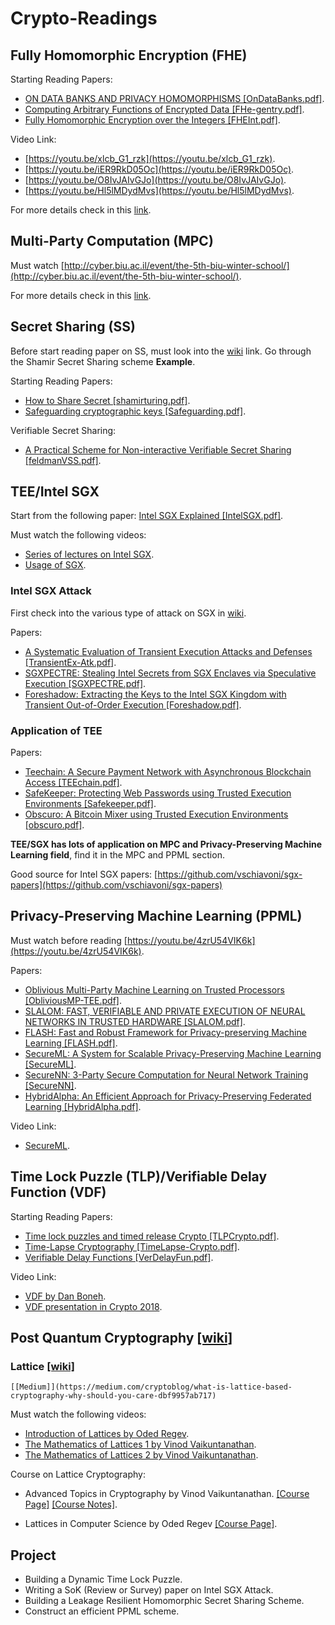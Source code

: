 # Crypto-Readings

## Fully Homomorphic Encryption (FHE) 

Starting Reading Papers: 

* [ON DATA BANKS AND PRIVACY HOMOMORPHISMS [OnDataBanks.pdf]](https://github.com/arupmondal-cs/Crypto-Reading/blob/master/FHE/OnDataBanks.pdf). 
* [Computing Arbitrary Functions of Encrypted Data [FHe-gentry.pdf]](https://github.com/arupmondal-cs/Crypto-Reading/blob/master/FHE/FHE-gentry.pdf). 
* [Fully Homomorphic Encryption over the Integers [FHEInt.pdf]](https://github.com/arupmondal-cs/Crypto-Reading/blob/master/FHE/FHEInt.pdf). 


Video Link:

* [https://youtu.be/xlcb_G1_rzk](https://youtu.be/xlcb_G1_rzk).
* [https://youtu.be/iER9RkD05Oc](https://youtu.be/iER9RkD05Oc).
* [https://youtu.be/O8IvJAIvGJo](https://youtu.be/O8IvJAIvGJo).
* [https://youtu.be/Hl5lMDydMvs](https://youtu.be/Hl5lMDydMvs).

For more details check in this [link](https://github.com/arupmondal-cs/Research-FHE). 





## Multi-Party Computation (MPC) 

Must watch [http://cyber.biu.ac.il/event/the-5th-biu-winter-school/](http://cyber.biu.ac.il/event/the-5th-biu-winter-school/). 

For more details check in this [link](https://github.com/arupmondal-cs/awesome-mpc). 





## Secret Sharing (SS) 

Before start reading paper on SS, must look into the [wiki](https://en.wikipedia.org/wiki/Shamir%27s_Secret_Sharing) link. Go through the Shamir Secret Sharing scheme **Example**.

Starting Reading Papers:

* [How to Share Secret [shamirturing.pdf]](https://github.com/arupmondal-cs/Crypto-Reading/blob/master/Secret%20Sharing/shamirturing.pdf). 
* [Safeguarding cryptographic keys [Safeguarding.pdf]](https://github.com/arupmondal-cs/Crypto-Reading/blob/master/Secret%20Sharing/Safeguarding.pdf).


Verifiable Secret Sharing:

* [A Practical Scheme for Non-interactive Verifiable Secret Sharing [feldmanVSS.pdf]](https://github.com/arupmondal-cs/Crypto-Reading/blob/master/Secret%20Sharing/feldmanVSS.pdf).




## TEE/Intel SGX

Start from the following paper: [Intel SGX Explained [IntelSGX.pdf]](https://github.com/arupmondal-cs/Crypto-Reading/blob/master/TEE/Intel%20SGX/IntelSGX.pdf).

Must watch the following videos:

* [Series of lectures on Intel SGX](https://www.youtube.com/playlist?list=PLg-UKERBljNweaATkbbDCcEsRTADAzOl8).
* [Usage of SGX](https://youtu.be/R8g0Gzdj08E).

### Intel SGX Attack

First check into the various type of attack on SGX in [wiki](https://en.wikipedia.org/wiki/Software_Guard_Extensions).

Papers:

* [A Systematic Evaluation of Transient Execution Attacks and Defenses [TransientEx-Atk.pdf]](https://github.com/arupmondal-cs/Crypto-Reading/blob/master/TEE/Intel%20SGX/TransientEx-Atk.pdf).
* [SGXPECTRE: Stealing Intel Secrets from SGX Enclaves via Speculative Execution [SGXPECTRE.pdf]](https://github.com/arupmondal-cs/Crypto-Reading/blob/master/TEE/Intel%20SGX/SGXPECTRE.pdf).
* [Foreshadow: Extracting the Keys to the Intel SGX Kingdom with Transient Out-of-Order Execution [Foreshadow.pdf]](https://github.com/arupmondal-cs/Crypto-Reading/blob/master/TEE/Intel%20SGX/Foreshadow.pdf).


### Application of TEE

Papers:

* [Teechain: A Secure Payment Network with Asynchronous Blockchain Access [TEEchain.pdf]](https://github.com/arupmondal-cs/Crypto-Reading/blob/master/TEE/TEEchain.pdf).
* [SafeKeeper: Protecting Web Passwords using Trusted Execution Environments [Safekeeper.pdf]](https://github.com/arupmondal-cs/Crypto-Reading/blob/master/TEE/Safekeeper.pdf).
* [Obscuro: A Bitcoin Mixer using Trusted Execution Environments [obscuro.pdf]](https://github.com/arupmondal-cs/Crypto-Reading/blob/master/TEE/obscuro.pdf).

**TEE/SGX has lots of application on MPC and Privacy-Preserving Machine Learning field**, find it in the MPC and PPML section.

Good source for Intel SGX papers: [https://github.com/vschiavoni/sgx-papers](https://github.com/vschiavoni/sgx-papers)






## Privacy-Preserving Machine Learning (PPML) 

Must watch before reading [https://youtu.be/4zrU54VIK6k](https://youtu.be/4zrU54VIK6k). 

Papers:

* [Oblivious Multi-Party Machine Learning on Trusted Processors [ObliviousMP-TEE.pdf]](https://github.com/arupmondal-cs/Crypto-Reading/blob/master/PPML/ObliviousMP-TEE.pdf).
* [SLALOM: FAST, VERIFIABLE AND PRIVATE EXECUTION OF NEURAL NETWORKS IN TRUSTED HARDWARE [SLALOM.pdf]](https://github.com/arupmondal-cs/Crypto-Reading/blob/master/PPML/SLALOM.pdf).
* [FLASH: Fast and Robust Framework for Privacy-preserving Machine Learning [FLASH.pdf]](https://github.com/arupmondal-cs/Crypto-Reading/blob/master/PPML/FLASH.pdf).
* [SecureML: A System for Scalable Privacy-Preserving Machine Learning [SecureML]](https://github.com/arupmondal-cs/Crypto-Reading/blob/master/PPML/SecureML.pdf).
* [SecureNN: 3-Party Secure Computation for Neural Network Training [SecureNN]](https://github.com/arupmondal-cs/Crypto-Reading/blob/master/PPML/secureNN.pdf).
* [HybridAlpha: An Efficient Approach for Privacy-Preserving Federated Learning [HybridAlpha.pdf]](https://github.com/arupmondal-cs/Crypto-Reading/blob/master/PPML/HybridAlpha.pdf).

Video Link:

* [SecureML](https://youtu.be/CQxwdqzlgWI).


## Time Lock Puzzle (TLP)/Verifiable Delay Function (VDF)


Starting Reading Papers:

* [Time lock puzzles and timed release Crypto [TLPCrypto.pdf]](https://github.com/arupmondal-cs/Crypto-Reading/blob/master/TLP-VDF/TLPCrypto.pdf).
* [Time-Lapse Cryptography [TimeLapse-Crypto.pdf]](https://github.com/arupmondal-cs/Crypto-Reading/blob/master/TLP-VDF/TimeLapse-Crypto.pdf).
* [Verifiable Delay Functions [VerDelayFun.pdf]](https://github.com/arupmondal-cs/Crypto-Reading/blob/master/TLP-VDF/VerDelayFun.pdf).

Video Link:

* [VDF by Dan Boneh](https://youtu.be/dN-1q8c50q0).
* [VDF presentation in Crypto 2018](https://youtu.be/_-feyaZZjEw).


## Post Quantum Cryptography [[wiki]](https://en.m.wikipedia.org/wiki/Post-quantum_cryptography)

### Lattice [[wiki]](https://en.m.wikipedia.org/wiki/Lattice-based_cryptography)
    [[Medium]](https://medium.com/cryptoblog/what-is-lattice-based-cryptography-why-should-you-care-dbf9957ab717)


Must watch the following videos:

* [Introduction of Lattices by Oded Regev](https://youtu.be/4ulHOV8iLls). 
* [The Mathematics of Lattices 1 by Vinod Vaikuntanathan](https://youtu.be/LlPXfy6bKIY). 
* [The Mathematics of Lattices 2 by Vinod Vaikuntanathan](https://youtu.be/SZkTJMorxnM). 


Course on Lattice Cryptography:

* Advanced Topics in Cryptography by Vinod Vaikuntanathan. 
  [[Course Page]](https://people.csail.mit.edu/vinodv/6876-Fall2015/index.html) 
  [[Course Notes]](https://github.com/arupmondal-cs/Crypto-Reading/tree/master/Lattice/Notes). 

* Lattices in Computer Science by Oded Regev
  [[Course Page]](https://cims.nyu.edu/~regev/teaching/lattices_fall_2009/). 





## Project

* Building a Dynamic Time Lock Puzzle.
* Writing a SoK (Review or Survey) paper on Intel SGX Attack.
* Building a Leakage Resilient Homomorphic Secret Sharing Scheme.
* Construct an efficient PPML scheme.

